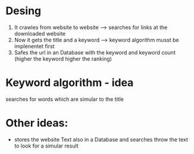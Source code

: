 # Desing
1. It crawles from website to website --> searches for links at the downloaded website
2. Now it gets the title and a keyword --> keyword algorithm musst be implenentet first
3. Safes the url in an Database with the keyword and keyword count (higher the keyword higher the ranking)


# Keyword algorithm - idea
searches for words which are simular to the title

# Other ideas:
- stores the website Text also in a Database and searches throw the text to look for a simular result